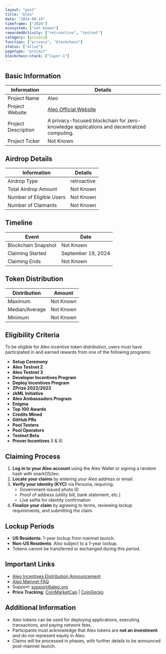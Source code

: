 ```yaml
---
layout: "post"
title: "Aleo"
date: "2024-09-19"
timeframe: ["2024"]
ecosystem: ["not-known"]
rewardedActivity: ["retroactive", "testnet"]
category: [privacy]
function: ["privacy", "blockchain"]
status: ["alive"]
pagetype: "project"
blockchain-stack: ["layer-1"]
---
```


## Basic Information

| Information         | Details                                                                                   |
| ------------------- | ----------------------------------------------------------------------------------------- |
| Project Name        | Aleo                                                                                      |
| Project Website     | [Aleo Official Website](https://aleo.org)                                                 |
| Project Description | A privacy-focused blockchain for zero-knowledge applications and decentralized computing. |
| Project Ticker      | Not Known                                                                                 |

## Airdrop Details

| Information              | Details     |
| ------------------------ | ----------- |
| Airdrop Type             | retroactive |
| Total Airdrop Amount     | Not Known   |
| Number of Eligible Users | Not Known   |
| Number of Claimants      | Not Known   |

## Timeline

| Event               | Date               |
| ------------------- | ------------------ |
| Blockchain Snapshot | Not Known          |
| Claiming Started    | September 19, 2024 |
| Claiming Ends       | Not Known          |

## Token Distribution

| Distribution   | Amount    |
| -------------- | --------- |
| Maximum        | Not Known |
| Median/Average | Not Known |
| Minimum        | Not Known |

## Eligibility Criteria

To be eligible for Aleo incentive token distribution, users must have participated in and earned rewards from one of the following programs:

- **Setup Ceremony**
- **Aleo Testnet 2**
- **Aleo Testnet 3**
- **Developer Incentives Program**
- **Deploy Incentives Program**
- **ZPrize 2022/2023**
- **zkML Initiative**
- **Aleo Ambassadors Program**
- **Enigma**
- **Top 100 Awards**
- **Credits Mined**
- **GitHub PRs**
- **Pool Testers**
- **Pool Operators**
- **Testnet Beta**
- **Prover Incentives** (I & II)

## Claiming Process

1. **Log in to your Aleo account** using the Aleo Wallet or signing a random hash with snarkOS/leo.
2. **Locate your claims** by entering your Aleo address or email.
3. **Verify your identity (KYC)** via Persona, requiring:
   - Government-issued photo ID
   - Proof of address (utility bill, bank statement, etc.)
   - Live selfie for identity confirmation
4. **Finalize your claim** by agreeing to terms, reviewing lockup requirements, and submitting the claim.

## Lockup Periods

- **US Residents**: 1-year lockup from mainnet launch.
- **Non-US Residents**: Also subject to a 1-year lockup.
- Tokens cannot be transferred or exchanged during this period.

## Important Links

- [Aleo Incentives Distribution Announcement](https://aleo.org/post/incentives-program-distribution/)
- [Aleo Mainnet FAQ](https://aleo.org/post/aleo-mainnet-faq/)
- Support: [support@aleo.org](mailto:support@aleo.org)
- **Price Tracking**: [CoinMarketCap](https://coinmarketcap.com/currencies/aleo) | [CoinGecko](https://www.coingecko.com/en/coins/aleo)

## Additional Information

- Aleo tokens can be used for deploying applications, executing transactions, and paying network fees.
- Participants must acknowledge that Aleo tokens are **not an investment** and do not represent equity in Aleo.
- Claims will be processed in phases, with further details to be announced post-mainnet launch.